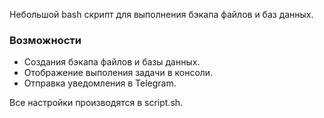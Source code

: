 Небольшой bash скрипт для выполнения бэкапа файлов и баз данных.

### Возможности

- Создания бэкапа файлов и базы данных.
- Отображение выполения задачи в консоли.
- Отправка уведомления в Telegram.

Все настройки производятся в script.sh.
